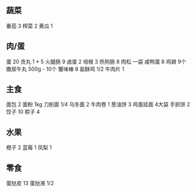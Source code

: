 ## 蔬菜

番茄 3
榨菜 2
黄瓜 1

## 肉/蛋

蛋 20
贡丸 1 * 5
火腿肠 9
卤蛋 2
培根 3
热狗肠 8
肉松 一袋
咸鸭蛋 8
鸡翅 9个
撒尿牛丸 500g - 10个
蟹味棒 8
盐酥鸡 1/2
牛肉片 1

## 主食

面包 2
面粉 1kg
刀削面 1/4
乌冬面 2
牛肉卷 1
葱油饼 3
鸡蛋挂面 4大袋
手抓饼 2
饺子 10
粽子 4

## 水果

橙子 2
蓝莓 1
凤梨 1

## 零食

蛋挞皮 13
蛋挞液 1/2